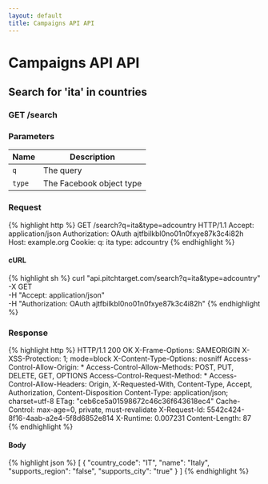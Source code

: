 ```yaml
---
layout: default
title: Campaigns API API
---
```


# Campaigns API API

## Search for &#39;ita&#39; in countries

### GET /search


### Parameters

Name | Description |
-----|-------------|
`q`  | The query |
`type`  | The Facebook object type |

### Request

{% highlight http %}
GET /search?q=ita&amp;type=adcountry HTTP/1.1
Accept: application/json
Authorization: OAuth ajtfbilkbl0no01n0fxye87k3c4i82h
Host: example.org
Cookie: 
q: ita
type: adcountry
{% endhighlight %}


#### cURL

{% highlight sh %}
curl "api.pitchtarget.com/search?q=ita&type=adcountry" -X GET \
	-H "Accept: application/json" \
	-H "Authorization: OAuth ajtfbilkbl0no01n0fxye87k3c4i82h"
{% endhighlight %}

### Response

{% highlight http %}
HTTP/1.1 200 OK
X-Frame-Options: SAMEORIGIN
X-XSS-Protection: 1; mode=block
X-Content-Type-Options: nosniff
Access-Control-Allow-Origin: *
Access-Control-Allow-Methods: POST, PUT, DELETE, GET, OPTIONS
Access-Control-Request-Method: *
Access-Control-Allow-Headers: Origin, X-Requested-With, Content-Type, Accept, Authorization, Content-Disposition
Content-Type: application/json; charset=utf-8
ETag: "ceb6ce5a01598672c46c36f643618ec4"
Cache-Control: max-age=0, private, must-revalidate
X-Request-Id: 5542c424-8f16-4aab-a2e4-5f8d6852e814
X-Runtime: 0.007231
Content-Length: 87
{% endhighlight %}

#### Body

{% highlight json %}
[
  {
    "country_code": "IT",
    "name": "Italy",
    "supports_region": "false",
    "supports_city": "true"
  }
]
{% endhighlight %}

